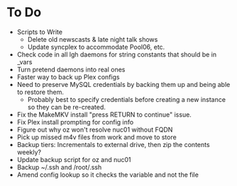 # To Do
* Scripts to Write
  * Delete old newscasts & late night talk shows
  * Update syncplex to accommodate Pool06, etc.
* Check code in all lgh daemons for string constants that should be in _vars
* Turn pretend daemons into real ones
* Faster way to back up Plex configs
* Need to preserve MySQL credentials by backing them up and being able to restore them.
  * Probably best to specify credentials before creating a new instance so they can be re-created.
* Fix the MakeMKV install "press RETURN to continue" issue.
* Fix Plex install prompting for config info
* Figure out why oz won't resolve nuc01 without FQDN
* Pick up missed m4v files from work and move to store
* Backup tiers: Incrementals to external drive, then zip the contents weekly?
* Update backup script for oz and nuc01
* Backup ~/.ssh and /root/.ssh
* Amend config lookup so it checks the variable and not the file
 
